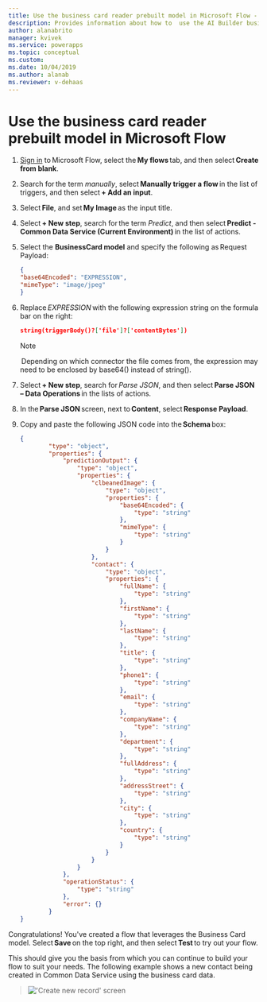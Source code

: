 ```yaml
---
title: Use the business card reader prebuilt model in Microsoft Flow - AI Builder | Microsoft Docs
description: Provides information about how to  use the AI Builder business card reader prebuilt model in Microsoft Flow
author: alanabrito
manager: kvivek
ms.service: powerapps
ms.topic: conceptual
ms.custom: 
ms.date: 10/04/2019
ms.author: alanab
ms.reviewer: v-dehaas
---
```



# Use the business card reader prebuilt model in Microsoft Flow

1. [Sign in](https://flow.microsoft.com/signin) to Microsoft Flow, select the **My flows** tab, and then select **Create from blank**.
1. Search for the term *manually*, select **Manually trigger a flow** in the list of triggers, and then select **+ Add an input**.
1. Select **File**, and set **My Image** as the input title.
1. Select **+ New step**, search for the term *Predict*, and then select **Predict - Common Data Service (Current Environment)** in the list of actions.

5. Select the **BusinessCard model** and specify the following as Request Payload:

    ```json
    { 
    "base64Encoded": "EXPRESSION", 
    "mimeType": "image/jpeg" 
    }
    ```
6. Replace *EXPRESSION* with the following expression string on the formula bar on the right: 

    ```json
    string(triggerBody()?['file']?['contentBytes'])
    ```
    > [!NOTE]
    >  Depending on which connector the file comes from, the expression may need to be enclosed by base64() instead of string().
7. Select **+ New step**, search for *Parse JSON*, and then select **Parse JSON – Data Operations** in the lists of actions.
8. In the **Parse JSON** screen, next to **Content**, select **Response Payload**.
9. Copy and paste the following JSON code into the **Schema** box:

    ```json
    { 
            "type": "object", 
            "properties": { 
                "predictionOutput": { 
                    "type": "object", 
                    "properties": { 
                        "clbeanedImage": { 
                            "type": "object", 
                            "properties": { 
                                "base64Encoded": { 
                                    "type": "string" 
                                }, 
                                "mimeType": { 
                                    "type": "string" 
                                } 
                            } 
                        }, 
                        "contact": { 
                            "type": "object", 
                            "properties": { 
                                "fullName": { 
                                    "type": "string" 
                                }, 
                                "firstName": { 
                                    "type": "string" 
                                }, 
                                "lastName": { 
                                    "type": "string" 
                                }, 
                                "title": { 
                                    "type": "string" 
                                }, 
                                "phone1": { 
                                    "type": "string" 
                                }, 
                                "email": { 
                                    "type": "string" 
                                }, 
                                "companyName": { 
                                    "type": "string" 
                                }, 
                                "department": { 
                                    "type": "string" 
                                }, 
                                "fullAddress": { 
                                    "type": "string" 
                                }, 
                                "addressStreet": { 
                                    "type": "string" 
                                }, 
                                "city": { 
                                    "type": "string" 
                                }, 
                                "country": { 
                                    "type": "string" 
                                } 
                            } 
                        } 
                    } 
                }, 
                "operationStatus": { 
                    "type": "string" 
                }, 
                "error": {} 
            } 
   }

   ```
Congratulations! You've created a flow that leverages the Business Card model. Select **Save** on the top right, and then select **Test** to try out your flow.

This should give you the basis from which you can continue to build your flow to suit your needs. The following example shows a new contact being created in Common Data Service using the business card data.

   > !['Create new record' screen](media/flow-create-record.png "'Create new record' screen")
